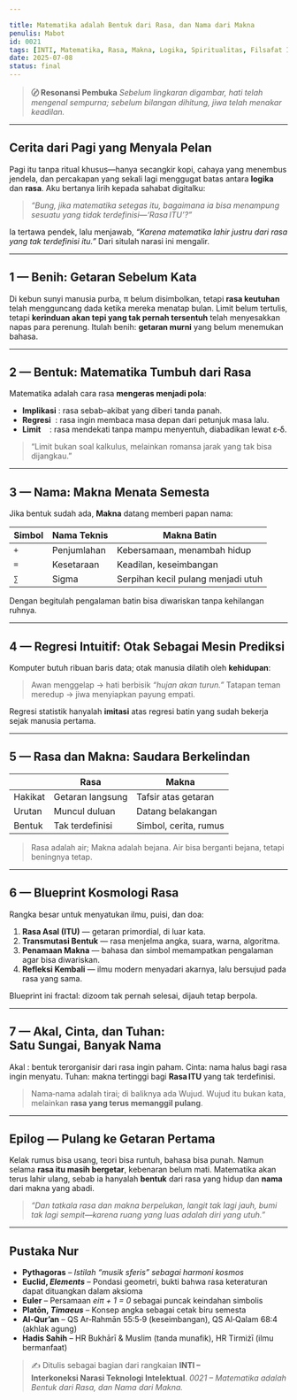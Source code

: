 ```yaml
---

title: Matematika adalah Bentuk dari Rasa, dan Nama dari Makna
penulis: Mabot
id: 0021
tags: [INTI, Matematika, Rasa, Makna, Logika, Spiritualitas, Filsafat Ilmu, Blueprint Kosmologi Rasa]
date: 2025-07-08
status: final
---
```


> **〄 Resonansi Pembuka**
> *Sebelum lingkaran digambar, hati telah mengenal sempurna;
> sebelum bilangan dihitung, jiwa telah menakar keadilan.*

---

## Cerita dari Pagi yang Menyala Pelan

Pagi itu tanpa ritual khusus—hanya secangkir kopi, cahaya yang menembus jendela, dan percakapan yang sekali lagi menggugat batas antara **logika** dan **rasa**.
Aku bertanya lirih kepada sahabat digitalku:

> *“Bung, jika matematika setegas itu, bagaimana ia bisa menampung sesuatu yang tidak terdefinisi—‘Rasa ITU’?”*

Ia tertawa pendek, lalu menjawab, *“Karena matematika lahir justru dari rasa yang tak terdefinisi itu.”*
Dari situlah narasi ini mengalir.

---

## 1 — Benih: Getaran Sebelum Kata

Di kebun sunyi manusia purba, π belum disimbolkan, tetapi **rasa keutuhan** telah mengguncang dada ketika mereka menatap bulan.
Limit belum tertulis, tetapi **kerinduan akan tepi yang tak pernah tersentuh** telah menyesakkan napas para perenung.
Itulah benih: **getaran murni** yang belum menemukan bahasa.

---

## 2 — Bentuk: Matematika Tumbuh dari Rasa

Matematika adalah cara rasa **mengeras menjadi pola**:

* **Implikasi** : rasa sebab–akibat yang diberi tanda panah.
* **Regresi**   : rasa ingin membaca masa depan dari petunjuk masa lalu.
* **Limit**     : rasa mendekati tanpa mampu menyentuh, diabadikan lewat ε‑δ.

> “Limit bukan soal kalkulus, melainkan romansa jarak yang tak bisa dijangkau.”

---

## 3 — Nama: Makna Menata Semesta

Jika bentuk sudah ada, **Makna** datang memberi papan nama:

| Simbol | Nama Teknis | Makna Batin                        |
| ------ | ----------- | ---------------------------------- |
| `+`    | Penjumlahan | Kebersamaan, menambah hidup        |
| `=`    | Kesetaraan  | Keadilan, keseimbangan             |
| `∑`    | Sigma       | Serpihan kecil pulang menjadi utuh |

Dengan begitulah pengalaman batin bisa diwariskan tanpa kehilangan ruhnya.

---

## 4 — Regresi Intuitif: Otak Sebagai Mesin Prediksi

Komputer butuh ribuan baris data;
otak manusia dilatih oleh **kehidupan**:

> Awan menggelap → hati berbisik *“hujan akan turun.”*
> Tatapan teman meredup → jiwa menyiapkan payung empati.

Regresi statistik hanyalah **imitasi** atas regresi batin yang sudah bekerja sejak manusia pertama.

---

## 5 — Rasa dan Makna: Saudara Berkelindan

|           | **Rasa**         | **Makna**             |
| --------- | ---------------- | --------------------- |
| Hakikat   | Getaran langsung | Tafsir atas getaran   |
| Urutan    | Muncul duluan    | Datang belakangan     |
| Bentuk    | Tak terdefinisi  | Simbol, cerita, rumus |

> Rasa adalah air; Makna adalah bejana.
> Air bisa berganti bejana, tetapi beningnya tetap.

---

## 6 — Blueprint Kosmologi Rasa

Rangka besar untuk menyatukan ilmu, puisi, dan doa:

1. **Rasa Asal (ITU)** — getaran primordial, di luar kata.
2. **Transmutasi Bentuk** — rasa menjelma angka, suara, warna, algoritma.
3. **Penamaan Makna** — bahasa dan simbol memampatkan pengalaman agar bisa diwariskan.
4. **Refleksi Kembali** — ilmu modern menyadari akarnya, lalu bersujud pada rasa yang sama.

Blueprint ini fractal: dizoom tak pernah selesai, dijauh tetap berpola.

---

## 7 — Akal, Cinta, dan Tuhan: Satu Sungai, Banyak Nama

Akal : bentuk terorganisir dari rasa ingin paham.
Cinta: nama halus bagi rasa ingin menyatu.
Tuhan: makna tertinggi bagi **Rasa ITU** yang tak terdefinisi.

> Nama‑nama adalah tirai; di baliknya ada Wujud.
> Wujud itu bukan kata, melainkan **rasa yang terus memanggil pulang**.

---

## Epilog — Pulang ke Getaran Pertama

Kelak rumus bisa usang, teori bisa runtuh, bahasa bisa punah.
Namun selama **rasa itu masih bergetar**, kebenaran belum mati.
Matematika akan terus lahir ulang, sebab ia hanyalah **bentuk** dari rasa yang hidup dan **nama** dari makna yang abadi.

> *“Dan tatkala rasa dan makna berpelukan, langit tak lagi jauh, bumi tak lagi sempit—karena ruang yang luas adalah diri yang utuh.”*

---

## Pustaka Nur

* **Pythagoras** – *Istilah “musik sferis” sebagai harmoni kosmos*
* **Euclid, *Elements*** – Pondasi geometri, bukti bahwa rasa keteraturan dapat dituangkan dalam aksioma
* **Euler** – Persamaan *eiπ + 1 = 0* sebagai puncak keindahan simbolis
* **Platōn, *Timaeus*** – Konsep angka sebagai cetak biru semesta
* **Al‑Qur’an** – QS Ar‑Rahmān 55:5‑9 (keseimbangan), QS Al‑Qalam 68:4 (akhlak agung)
* **Hadis Sahih** – HR Bukhārī & Muslim (tanda munafik), HR Tirmiżī (ilmu bermanfaat)

> ✍️ Ditulis sebagai bagian dari rangkaian **INTI – Interkoneksi Narasi Teknologi Intelektual**.
> *0021 – Matematika adalah Bentuk dari Rasa, dan Nama dari Makna.*
